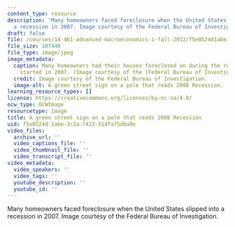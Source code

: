 ```yaml
---
content_type: resource
description: 'Many homeowners faced foreclosure when the United States slipped into
  a recession in 2007. Image courtesy of the Federal Bureau of Investigation. '
draft: false
file: /courses/14-461-advanced-macroeconomics-i-fall-2012/f5e0524d1abe3c1a742351dfa75dba0e_14-461f12.jpg
file_size: 107440
file_type: image/jpeg
image_metadata:
  caption: Many homeowners had their houses foreclosed on during the recession that
    started in 2007. (Image courtesy of the [Federal Bureau of Investigation](https://www.fbi.gov/investigate).)
  credit: Image courtesy of the Federal Bureau of Investigation.
  image-alt: A green street sign on a pole that reads 2008 Recession.
learning_resource_types: []
license: https://creativecommons.org/licenses/by-nc-sa/4.0/
ocw_type: OCWImage
resourcetype: Image
title: A green street sign on a pole that reads 2008 Recession
uid: f5e0524d-1abe-3c1a-7423-51dfa75dba0e
video_files:
  archive_url: ''
  video_captions_file: ''
  video_thumbnail_file: ''
  video_transcript_file: ''
video_metadata:
  video_speakers: ''
  video_tags: ''
  youtube_description: ''
  youtube_id: ''
---
```

Many homeowners faced foreclosure when the United States slipped into a recession in 2007. Image courtesy of the Federal Bureau of Investigation.